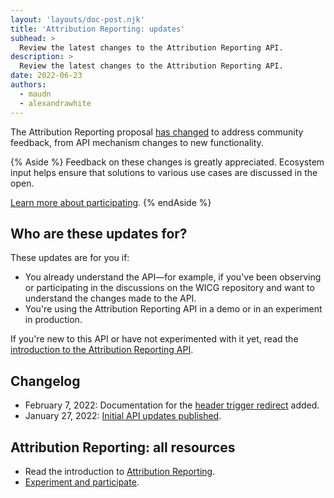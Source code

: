 ```yaml
---
layout: 'layouts/doc-post.njk'
title: 'Attribution Reporting: updates'
subhead: >
  Review the latest changes to the Attribution Reporting API.
description: >
  Review the latest changes to the Attribution Reporting API.
date: 2022-06-23
authors:
  - maudn
  - alexandrawhite
---
```


The Attribution Reporting proposal [has changed](#changelog) to address
community feedback, from API mechanism changes to new functionality.

{% Aside %}
Feedback on these changes is greatly appreciated. Ecosystem input helps ensure
that solutions to various use cases are discussed in the open.

[Learn more about participating](/docs/privacy-sandbox/attribution-reporting-introduction/#participate).
{% endAside %}

## Who are these updates for?

These updates are for you if:

*  You already understand the API—for example, if you've been observing or
   participating in the discussions on the WICG repository and want to
   understand the changes made to the API.
*  You're using the Attribution Reporting API in a demo or in an experiment in
   production.

If you're new to this API or have not experimented with it yet, read the
[introduction to the Attribution Reporting API](/docs/privacy-sandbox/attribution-reporting-introduction/).

## Changelog

*  February 7, 2022: Documentation for the [header trigger redirect](/blog/attribution-reporting-january-2022-updates/#header-trigger-redirect) added.
*  January 27, 2022: [Initial API updates published](/blog/attribution-reporting-january-2022-updates/).

## Attribution Reporting: all resources

*  Read the introduction to [Attribution Reporting](/docs/privacy-sandbox/attribution-reporting-introduction/).
*  [Experiment and participate](/docs/privacy-sandbox/attribution-reporting-experiment/).
